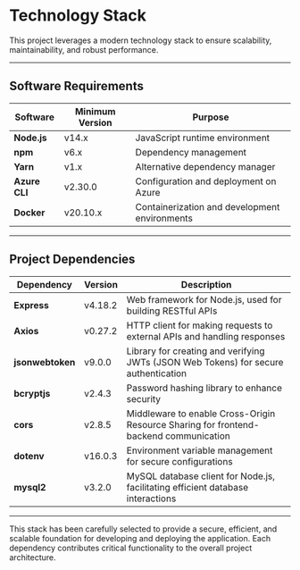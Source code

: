 # Technology Stack

This project leverages a modern technology stack to ensure scalability, maintainability, and robust performance.

---

## **Software Requirements**

| Software      | Minimum Version | Purpose                                      |
|---------------|-----------------|----------------------------------------------|
| **Node.js**   | v14.x           | JavaScript runtime environment               |
| **npm**       | v6.x            | Dependency management                        |
| **Yarn**      | v1.x            | Alternative dependency manager               |
| **Azure CLI** | v2.30.0         | Configuration and deployment on Azure        |
| **Docker**    | v20.10.x        | Containerization and development environments |

---

## **Project Dependencies**

| Dependency       | Version   | Description                                                                          |
|-------------------|-----------|--------------------------------------------------------------------------------------|
| **Express**       | v4.18.2   | Web framework for Node.js, used for building RESTful APIs                            |
| **Axios**         | v0.27.2   | HTTP client for making requests to external APIs and handling responses              |
| **jsonwebtoken**  | v9.0.0    | Library for creating and verifying JWTs (JSON Web Tokens) for secure authentication  |
| **bcryptjs**      | v2.4.3    | Password hashing library to enhance security                                         |
| **cors**          | v2.8.5    | Middleware to enable Cross-Origin Resource Sharing for frontend-backend communication |
| **dotenv**        | v16.0.3   | Environment variable management for secure configurations                            |
| **mysql2**        | v3.2.0    | MySQL database client for Node.js, facilitating efficient database interactions      |

---

This stack has been carefully selected to provide a secure, efficient, and scalable foundation for developing and deploying the application. Each dependency contributes critical functionality to the overall project architecture.
